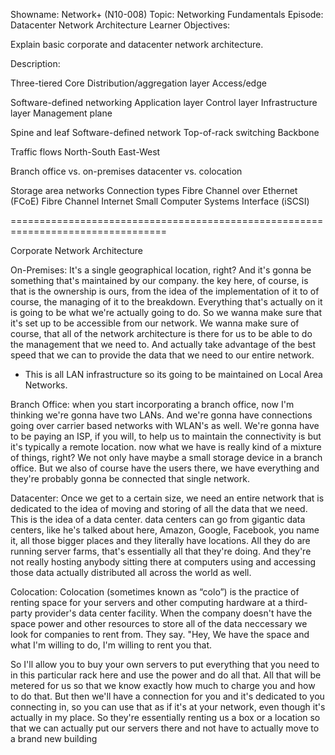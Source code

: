 Showname: Network+ (N10-008) Topic: Networking Fundamentals
Episode: Datacenter Network Architecture Learner Objectives:

Explain basic corporate and datacenter network architecture.

Description:

Three-tiered
    Core
    Distribution/aggregation layer
    Access/edge

Software-defined networking
    Application layer
    Control layer
    Infrastructure layer
    Management plane

Spine and leaf
    Software-defined network
    Top-of-rack switching
    Backbone

Traffic flows
    North-South
    East-West

Branch office vs. on-premises datacenter vs. colocation

Storage area networks
    Connection types
    Fibre Channel over Ethernet (FCoE)
    Fibre Channel
    Internet Small Computer Systems Interface (iSCSI)

=================================================================================

Corporate Network Architecture

On-Premises:
It's a single geographical location, right? And it's gonna be something that's maintained by our company. the key here, of course, is that is the ownership is ours, from the idea of the implementation of it to of course, the managing of it to the breakdown. Everything that's actually on it is going to be what we're actually going to do. So we wanna make sure that it's set up to be accessible from our network. We wanna make sure of course, that all of the network architecture is there for us to be able to do the management that we need to. And actually take advantage of the best speed that we can to provide the data that we need to our entire network.

- This is all LAN infrastructure so its going to be maintained on Local Area Networks.

Branch Office:
when you start incorporating a branch office, now I'm thinking we're gonna have two LANs. And we're gonna have connections going over carrier based networks with WLAN's as well. We're gonna have to be paying an ISP, if you will, to help us to maintain the connectivity is but it's typically a remote location. now what we have is really kind of a mixture of things, right? We not only have maybe a small storage device in a branch office. But we also of course have the users there, we have everything and they're probably gonna be connected that single network.

Datacenter:
Once we get to a certain size, we need an entire network that is dedicated to the idea of moving and storing of all the data that we need. This is the idea of a data center. data centers can go from gigantic data centers, like he's talked about here, Amazon, Google, Facebook, you name it, all those bigger places and they literally have locations. All they do are running server farms, that's essentially all that they're doing. And they're not really hosting anybody sitting there at computers using and accessing those data actually distributed all across the world as well. 


Colocation:
Colocation (sometimes known as “colo”) is the practice of renting space for your servers and other computing hardware at a third-party provider's data center facility. When the company doesn't have the space power and other resources to store all of the data neccessary we look for companies to rent from. They say. "Hey, We have the space and what I'm willing to do, I'm willing to rent you that. 

So I'll allow you to buy your own servers to put everything that you need to in this particular rack here and use the power and do all that. All that will be metered for us so that we know exactly how much to charge you and how to do that. But then we'll have a connection for you and it's dedicated to you connecting in, so you can use that as if it's at your network, even though it's actually in my place. So they're essentially renting us a box or a location so that we can actually put our servers there and not have to actually move to a brand new building